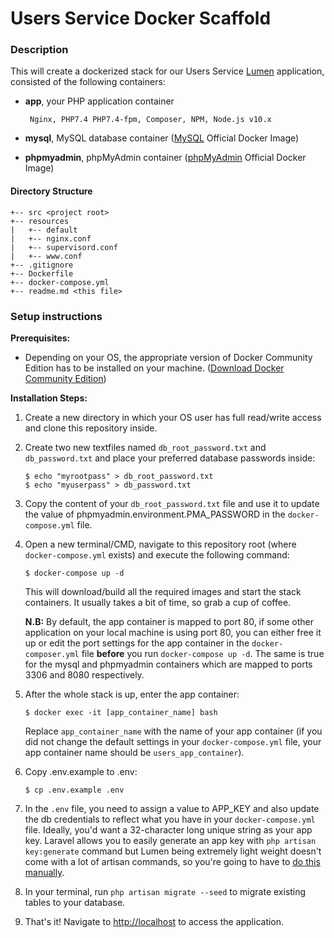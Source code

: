 # Users Service Docker Scaffold

### **Description**

This will create a dockerized stack for our Users Service [Lumen](https://lumen.laravel.com) application, consisted of the following containers:

-  **app**, your PHP application container

        Nginx, PHP7.4 PHP7.4-fpm, Composer, NPM, Node.js v10.x

-  **mysql**, MySQL database container ([MySQL](https://hub.docker.com/_/mysql/) Official Docker Image)

- **phpmyadmin**, phpMyAdmin container ([phpMyAdmin](https://hub.docker.com/_/phpmyadmin/) Official Docker Image)

#### **Directory Structure**
```
+-- src <project root>
+-- resources
|   +-- default
|   +-- nginx.conf
|   +-- supervisord.conf
|   +-- www.conf
+-- .gitignore
+-- Dockerfile
+-- docker-compose.yml
+-- readme.md <this file>
```

### **Setup instructions**

**Prerequisites:**

* Depending on your OS, the appropriate version of Docker Community Edition has to be installed on your machine.  ([Download Docker Community Edition](https://hub.docker.com/search/?type=edition&offering=community))

**Installation Steps:**

1. Create a new directory in which your OS user has full read/write access and clone this repository inside.

2. Create two new textfiles named `db_root_password.txt` and `db_password.txt` and place your preferred database passwords inside:

    ```
    $ echo "myrootpass" > db_root_password.txt
    $ echo "myuserpass" > db_password.txt
    ```

3. Copy the content of your `db_root_password.txt` file and use it to update the value of phpmyadmin.environment.PMA_PASSWORD in the `docker-compose.yml` file.

4. Open a new terminal/CMD, navigate to this repository root (where `docker-compose.yml` exists) and execute the following command:

    ```
    $ docker-compose up -d
    ```

    This will download/build all the required images and start the stack containers. It usually takes a bit of time, so grab a cup of coffee.

    **N.B:** By default, the app container is mapped to port 80, if some other application on your local machine is using port 80, you can either free it up or edit the port settings for the app container in the `docker-composer.yml` file **before** you run `docker-compose up -d`. The same is true for the mysql and phpmyadmin containers which are mapped to ports 3306 and 8080 respectively.

5. After the whole stack is up, enter the app container:

    ```
    $ docker exec -it [app_container_name] bash
    ```
    Replace `app_container_name` with the name of your app container (if you did not change the default settings in your `docker-compose.yml` file, your app container name should be `users_app_container`).

6. Copy .env.example to .env:

    ```
    $ cp .env.example .env
    ```

7. In the `.env` file, you need to assign a value to APP_KEY and also update the db credentials to reflect what you have in your `docker-compose.yml` file. Ideally, you'd want a 32-character long unique string as your app key. Laravel allows you to easily generate an app key with `php artisan key:generate` command but Lumen being extremely light weight doesn't come with a lot of artisan commands, so you're going to have to [do this manually](http://www.unit-conversion.info/texttools/random-string-generator/).

8. In your terminal, run `php artisan migrate --seed` to migrate existing tables to your database.

9. That's it! Navigate to [http://localhost](http://localhost) to access the application.
